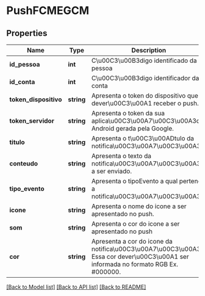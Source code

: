 # PushFCMEGCM

## Properties
Name | Type | Description | Notes
------------ | ------------- | ------------- | -------------
**id_pessoa** | **int** | C\u00C3\u00B3digo identificado da pessoa | 
**id_conta** | **int** | C\u00C3\u00B3digo identificador da conta | 
**token_dispositivo** | **string** | Apresenta o token do dispositivo que dever\u00C3\u00A1 receber o push. | 
**token_servidor** | **string** | Apresenta o token da sua aplica\u00C3\u00A7\u00C3\u00A3o Android gerada pela Google. | 
**titulo** | **string** | Apresenta o t\u00C3\u00ADtulo da notifica\u00C3\u00A7\u00C3\u00A3o. | 
**conteudo** | **string** | Apresenta o texto da notifica\u00C3\u00A7\u00C3\u00A3o a ser enviado. | 
**tipo_evento** | **string** | Apresenta o tipoEvento a qual pertence a notifica\u00C3\u00A7\u00C3\u00A3o | 
**icone** | **string** | Apresenta o nome do icone a ser apresentado no push. | [optional] 
**som** | **string** | Apresenta o cor do icone a ser apresentado no push | [optional] 
**cor** | **string** | Apresenta a cor do icone da notifica\u00C3\u00A7\u00C3\u00A3o. Essa cor dever\u00C3\u00A1 ser informada no formato RGB Ex. #000000. | [optional] 

[[Back to Model list]](../README.md#documentation-for-models) [[Back to API list]](../README.md#documentation-for-api-endpoints) [[Back to README]](../README.md)


